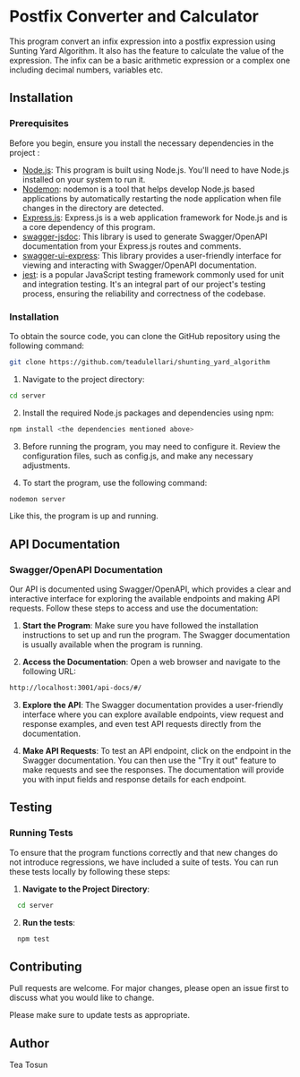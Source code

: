 # Postfix Converter and Calculator

This program convert an infix expression into a postfix expression using Sunting Yard Algorithm. It also has the feature to calculate the value of the expression. The infix can be a basic arithmetic expression or a complex one including decimal numbers, variables etc.

## Installation

### Prerequisites

Before you begin, ensure you install the  necessary dependencies in the project :

- [Node.js](https://nodejs.org/): This program is built using Node.js. You'll need to have Node.js installed on your system to run it.
- [Nodemon](https://www.npmjs.com/package/nodemon): nodemon is a tool that helps develop Node.js based applications by automatically restarting the node application when file changes in the directory are detected.
- [Express.js](https://expressjs.com/): Express.js is a web application framework for Node.js and is a core dependency of this program.
- [swagger-jsdoc](https://www.npmjs.com/package/swagger-jsdoc): This library is used to generate Swagger/OpenAPI documentation from your Express.js routes and comments.
- [swagger-ui-express](https://www.npmjs.com/package/swagger-ui-express): This library provides a user-friendly interface for viewing and interacting with Swagger/OpenAPI documentation.
- [jest](https://jestjs.io/docs/getting-started): is a popular JavaScript testing framework commonly used for unit and integration testing. It's an integral part of our project's testing process, ensuring the reliability and correctness of the codebase.

### Installation

To obtain the source code, you can clone the GitHub repository using the following command:
```bash
git clone https://github.com/teadulellari/shunting_yard_algorithm
```
1. Navigate to the project directory:

```bash
cd server
```
2. Install the required Node.js packages and dependencies using npm:
```bash
npm install <the dependencies mentioned above>
```
3. Before running the program, you may need to configure it. Review the configuration files, such as config.js, and make any necessary adjustments.

4. To start the program, use the following command:
```bash
nodemon server
```
Like this, the program is up and running.

## API Documentation

### Swagger/OpenAPI Documentation

Our API is documented using Swagger/OpenAPI, which provides a clear and interactive interface for exploring the available endpoints and making API requests. Follow these steps to access and use the documentation:

1. **Start the Program**: Make sure you have followed the installation instructions to set up and run the program. The Swagger documentation is usually available when the program is running.

2. **Access the Documentation**: Open a web browser and navigate to the following URL:
```bash
http://localhost:3001/api-docs/#/
```
3. **Explore the API**: The Swagger documentation provides a user-friendly interface where you can explore available endpoints, view request and response examples, and even test API requests directly from the documentation.

4. **Make API Requests**: To test an API endpoint, click on the endpoint in the Swagger documentation. You can then use the "Try it out" feature to make requests and see the responses. The documentation will provide you with input fields and response details for each endpoint.

## Testing

### Running Tests

To ensure that the program functions correctly and that new changes do not introduce regressions, we have included a suite of tests. You can run these tests locally by following these steps:

1. **Navigate to the Project Directory**:

 ```bash
   cd server
```
2. **Run the tests**:

 ```bash
   npm test
 ```

## Contributing

Pull requests are welcome. For major changes, please open an issue first
to discuss what you would like to change.

Please make sure to update tests as appropriate.

## Author
Tea Tosun


